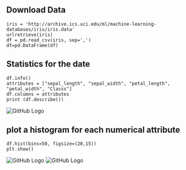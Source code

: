 ## Download Data
``` python, term= True
iris = 'http://archive.ics.uci.edu/ml/machine-learning-databases/iris/iris.data'
urlretrieve(iris)
df = pd.read_csv(iris, sep=',')
df=pd.DataFrame(df)
```

## Statistics for the date

``` python, term= True
df.info()
attributes = ["sepal_length", "sepal_width", "petal_length", "petal_width", "Classs"]
df.columns = attributes
print (df.describe())
```
![GitHub Logo](/.image1.jbeg)
## plot a histogram for each numerical attribute
``` python, term= True
df.hist(bins=50, figsize=(20,15))
plt.show()

```
![GitHub Logo](/.image2.jbeg)
![GitHub Logo](/.image3.jbeg)